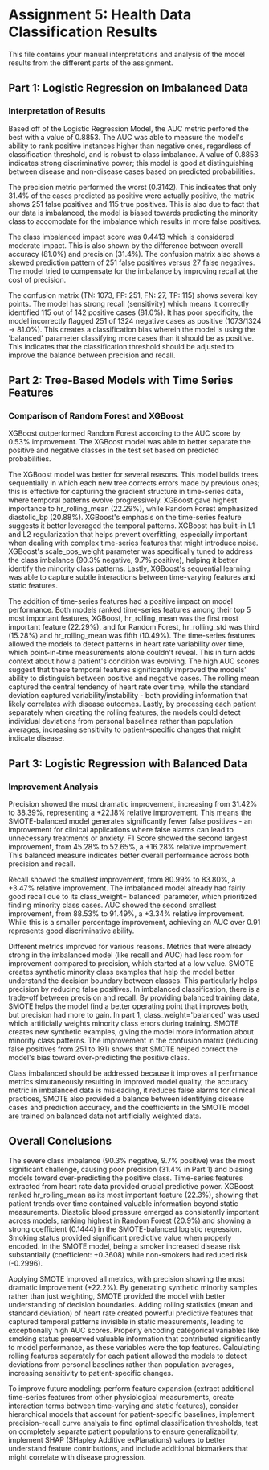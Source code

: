 # Assignment 5: Health Data Classification Results

This file contains your manual interpretations and analysis of the model results from the different parts of the assignment.

## Part 1: Logistic Regression on Imbalanced Data

### Interpretation of Results

Based off of the Logistic Regression Model, the AUC metric perfored the best with a value of 0.8853. The AUC was able to measure the model's ability to rank positive instances higher than negative ones, regardless of classification threshold, and is robust to class imbalance. A value of 0.8853 indicates strong discriminative power; this model is good at distinguishing between disease and non-disease cases based on predicted probabilities.

The precision metric performed the worst (0.3142). This indicates that only 31.4% of the cases predicted as positive were actually positive, the matrix shows 251 false positives and 115 true positives. This is also due to fact that our data is imbalanced, the model is biased towards predicting the minority class to accomodate for the imbalance which results in more false positives.

The class imbalanced impact score was 0.4413 which is considered moderate impact. This is also shown by the difference between overall accuracy (81.0%) and precision (31.4%). The confusion matrix also shows a skewed prediction pattern of 251 false positives versus 27 false negatives. The model tried to compensate for the imbalance by improving recall at the cost of precision. 

The confusion matrix (TN: 1073, FP: 251, FN: 27, TP: 115) shows several key points. The model has strong recall (sensitivity) which means it correctly identified 115 out of 142 positive cases (81.0%). It has poor specificity, the model incorrectly flagged 251 of 1324 negative cases as positive (1073/1324 -> 81.0%). This creates a classification bias wherein the model is using the 'balanced' parameter classifying more cases than it should be as positive. This indicates that the classification threshold should be adjusted to improve the balance between precision and recall.  

## Part 2: Tree-Based Models with Time Series Features

### Comparison of Random Forest and XGBoost

XGBoost outperformed Random Forest according to the AUC score by 0.53% improvement. The XGBoost model was able to better separate the positive and negative classes in the test set based on predicted probabilities. 

The XGBoost model was better for several reasons. This model builds trees sequentially in which each new tree corrects errors made by previous ones; this is effective for capturing the gradient structure in time-series data, where temporal patterns evolve progressively. XGBoost gave highest importance to hr_rolling_mean (22.29%), while Random Forest emphasized diastolic_bp (20.88%). XGBoost's emphasis on the time-series feature suggests it better leveraged the temporal patterns. XGBoost has built-in L1 and L2 regularization that helps prevent overfitting, especially important when dealing with complex time-series features that might introduce noise. XGBoost's scale_pos_weight parameter was specifically tuned to address the class imbalance (90.3% negative, 9.7% positive), helping it better identify the minority class patterns. Lastly, XGBoost's sequential learning was able to capture subtle interactions between time-varying features and static features. 

The addition of time-series features had a positive impact on model performance. Both models ranked time-series features among their top 5 most important features, XGBoost, hr_rolling_mean was the first most important feature (22.29%), and for Random Forest, hr_rolling_std was third (15.28%) and hr_rolling_mean was fifth (10.49%). The time-series features allowed the models to detect patterns in heart rate variability over time, which point-in-time measurements alone couldn't reveal. This in turn adds context about how a patient's condition was evolving. The high AUC scores suggest that these temporal features significantly improved the models' ability to distinguish between positive and negative cases. The rolling mean captured the central tendency of heart rate over time, while the standard deviation captured variability/instability - both providing information that likely correlates with disease outcomes. Lastly, by processing each patient separately when creating the rolling features, the models could detect individual deviations from personal baselines rather than population averages, increasing sensitivity to patient-specific changes that might indicate disease.

## Part 3: Logistic Regression with Balanced Data

### Improvement Analysis

Precision showed the most dramatic improvement, increasing from 31.42% to 38.39%, representing a +22.18% relative improvement. This means the SMOTE-balanced model generates significantly fewer false positives - an improvement for clinical applications where false alarms can lead to unnecessary treatments or anxiety.
F1 Score showed the second largest improvement, from 45.28% to 52.65%, a +16.28% relative improvement. This balanced measure indicates better overall performance across both precision and recall.

Recall showed the smallest improvement, from 80.99% to 83.80%, a +3.47% relative improvement. The imbalanced model already had fairly good recall due to its class_weight='balanced' parameter, which prioritized finding minority class cases. AUC showed the second smallest improvement, from 88.53% to 91.49%, a +3.34% relative improvement. While this is a smaller percentage improvement, achieving an AUC over 0.91 represents good discriminative ability.

Different metrics improved for various reasons. Metrics that were already strong in the imbalanced model (like recall and AUC) had less room for improvement compared to precision, which started at a low value. SMOTE creates synthetic minority class examples that help the model better understand the decision boundary between classes. This particularly helps precision by reducing false positives. In imbalanced classification, there is a trade-off between precision and recall. By providing balanced training data, SMOTE helps the model find a better operating point that improves both, but precision had more to gain. In part 1, class_weight='balanced' was used which artificially weights minority class errors during training. SMOTE creates new synthetic examples, giving the model more information about minority class patterns. The improvement in the confusion matrix (reducing false positives from 251 to 191) shows that SMOTE helped correct the model's bias toward over-predicting the positive class.

Class imbalanced should be addressed because it improves all perfrmance metrics simutaneously resulting in improved model quality, the accuracy metric in imbalanced data is misleading, it reduces false alarms for clinical practices, SMOTE also provided a balance between identifying disease cases and prediction accuracy, and the coefficients in the SMOTE model are trained on balanced data not artificially weighted data. 
## Overall Conclusions

The severe class imbalance (90.3% negative, 9.7% positive) was the most significant challenge, causing poor precision (31.4% in Part 1) and biasing models toward over-predicting the positive class. Time-series features extracted from heart rate data provided crucial predictive power. XGBoost ranked hr_rolling_mean as its most important feature (22.3%), showing that patient trends over time contained valuable information beyond static measurements. Diastolic blood pressure emerged as consistently important across models, ranking highest in Random Forest (20.9%) and showing a strong coefficient (0.1444) in the SMOTE-balanced logistic regression. Smoking status provided significant predictive value when properly encoded. In the SMOTE model, being a smoker increased disease risk substantially (coefficient: +0.3608) while non-smokers had reduced risk (-0.2996).

Applying SMOTE improved all metrics, with precision showing the most dramatic improvement (+22.2%). By generating synthetic minority samples rather than just weighting, SMOTE provided the model with better understanding of decision boundaries. Adding rolling statistics (mean and standard deviation) of heart rate created powerful predictive features that captured temporal patterns invisible in static measurements, leading to exceptionally high AUC scores. Properly encoding categorical variables like smoking status preserved valuable information that contributed significantly to model performance, as these variables were the top features. Calculating rolling features separately for each patient allowed the models to detect deviations from personal baselines rather than population averages, increasing sensitivity to patient-specific changes.

To improve future modeling: perform feature expansion (extract additional time-series features from other physiological measurements, create interaction terms between time-varying and static features), consider hierarchical models that account for patient-specific baselines, implement precision-recall curve analysis to find optimal classification thresholds, test on completely separate patient populations to ensure generalizability, implement SHAP (SHapley Additive exPlanations) values to better understand feature contributions, and include additional biomarkers that might correlate with disease progression. 